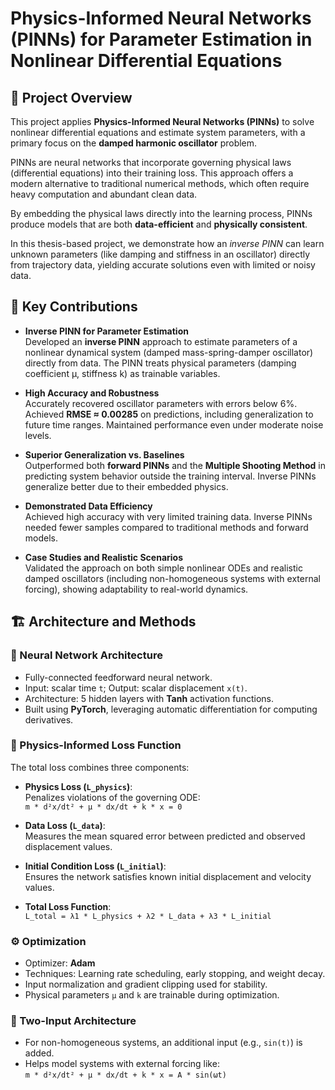 # Physics-Informed Neural Networks (PINNs) for Parameter Estimation in Nonlinear Differential Equations

## 📘 Project Overview

This project applies **Physics-Informed Neural Networks (PINNs)** to solve nonlinear differential equations and estimate system parameters, with a primary focus on the **damped harmonic oscillator** problem.

PINNs are neural networks that incorporate governing physical laws (differential equations) into their training loss. This approach offers a modern alternative to traditional numerical methods, which often require heavy computation and abundant clean data.

By embedding the physical laws directly into the learning process, PINNs produce models that are both **data-efficient** and **physically consistent**.

In this thesis-based project, we demonstrate how an *inverse PINN* can learn unknown parameters (like damping and stiffness in an oscillator) directly from trajectory data, yielding accurate solutions even with limited or noisy data.

## 🧠 Key Contributions

- **Inverse PINN for Parameter Estimation**  
  Developed an **inverse PINN** approach to estimate parameters of a nonlinear dynamical system (damped mass-spring-damper oscillator) directly from data. The PINN treats physical parameters (damping coefficient μ, stiffness k) as trainable variables.

- **High Accuracy and Robustness**  
  Accurately recovered oscillator parameters with errors below 6%. Achieved **RMSE ≈ 0.00285** on predictions, including generalization to future time ranges. Maintained performance even under moderate noise levels.

- **Superior Generalization vs. Baselines**  
  Outperformed both **forward PINNs** and the **Multiple Shooting Method** in predicting system behavior outside the training interval. Inverse PINNs generalize better due to their embedded physics.

- **Demonstrated Data Efficiency**  
  Achieved high accuracy with very limited training data. Inverse PINNs needed fewer samples compared to traditional methods and forward models.

- **Case Studies and Realistic Scenarios**  
  Validated the approach on both simple nonlinear ODEs and realistic damped oscillators (including non-homogeneous systems with external forcing), showing adaptability to real-world dynamics.

 ## 🏗️ Architecture and Methods

### 🔧 Neural Network Architecture
- Fully-connected feedforward neural network.
- Input: scalar time `t`; Output: scalar displacement `x(t)`.
- Architecture: 5 hidden layers with **Tanh** activation functions.
- Built using **PyTorch**, leveraging automatic differentiation for computing derivatives.

### 🧮 Physics-Informed Loss Function
The total loss combines three components:

- **Physics Loss (`L_physics`)**:  
  Penalizes violations of the governing ODE:  
  `m * d²x/dt² + μ * dx/dt + k * x = 0`

- **Data Loss (`L_data`)**:  
  Measures the mean squared error between predicted and observed displacement values.

- **Initial Condition Loss (`L_initial`)**:  
  Ensures the network satisfies known initial displacement and velocity values.

- **Total Loss Function**:  
  `L_total = λ1 * L_physics + λ2 * L_data + λ3 * L_initial`

### ⚙️ Optimization
- Optimizer: **Adam**
- Techniques: Learning rate scheduling, early stopping, and weight decay.
- Input normalization and gradient clipping used for stability.
- Physical parameters `μ` and `k` are trainable during optimization.

### 🧪 Two-Input Architecture
- For non-homogeneous systems, an additional input (e.g., `sin(t)`) is added.
- Helps model systems with external forcing like:  
  `m * d²x/dt² + μ * dx/dt + k * x = A * sin(ωt)`



